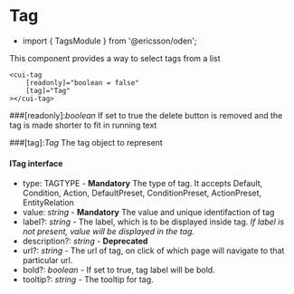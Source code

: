 [//]: # (title: Tag)
[//]: # (category: Tags)
[//]: # (icon: fa-tag)

# Tag
* import { TagsModule } from '@ericsson/oden';

This component provides a way to select tags from a list

```
<cui-tag
    [readonly]="boolean = false"
    [tag]="Tag"
></cui-tag>
```

###[readonly]:_boolean_
If set to true the delete button is removed and the tag is made shorter to fit in running text

###[tag]:_Tag_
The tag object to represent

#### ITag interface

* type: TAGTYPE - **Mandatory** The type of tag. It accepts Default, Condition, Action, DefaultPreset, ConditionPreset, ActionPreset, EntityRelation
* value: _string_ - **Mandatory** The value and unique identifaction of tag
* label?: _string_ - The label, which is to be displayed inside tag. *If label is not present, value will be displayed in the tag.*
* description?: _string_ - **Deprecated**
* url?: _string_ - The url of tag, on click of which page will navigate to that particular url.
* bold?: _boolean_ - If set to true, tag label will be bold.
* tooltip?: _string_ - The tooltip for tag.
